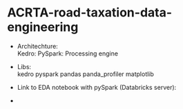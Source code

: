 # ACRTA-road-taxation-data-engineering

- Architechture:  
Kedro: 
PySpark: Processing engine  

- Libs:  
kedro
pyspark
pandas
panda_profiler
matplotlib


- Link to EDA notebook with pySpark (Databricks server):  


- 
